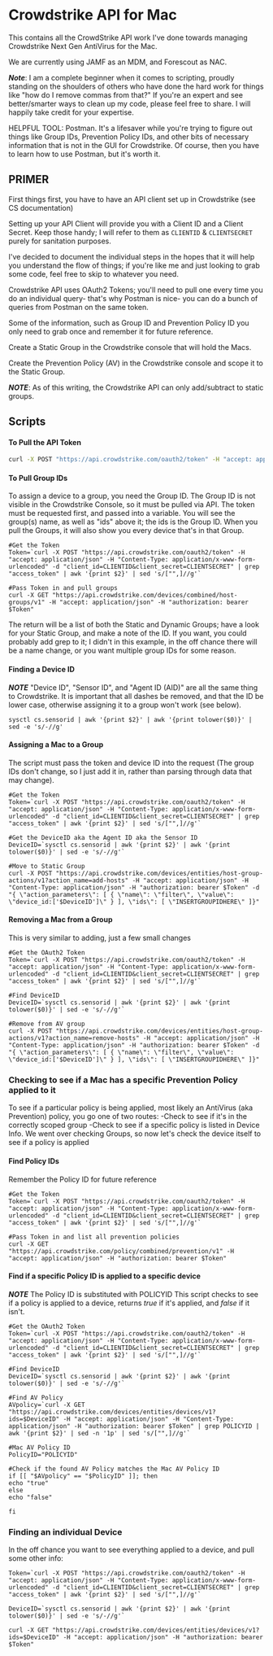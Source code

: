 # Crowdstrike API for Mac
This contains all the CrowdStrike API work I've done towards managing Crowdstrike Next Gen AntiVirus for the Mac.

We are currently using JAMF as an MDM, and Forescout as NAC.

***Note***: I am a complete beginner when it comes to scripting, proudly standing on the shoulders of others who have done the hard work for things like "how do I remove commas from that?" If you're an expert and see better/smarter ways to clean up my code, please feel free to share. I will happily take credit for your expertise.

HELPFUL TOOL: Postman. It's a lifesaver while you're trying to figure out things like Group IDs, Prevention Policy IDs, and other bits of necessary information that is not in the GUI for Crowdstrike. Of course, then you have to learn how to use Postman, but it's worth it. 

## PRIMER

First things first, you have to have an API client set up in Crowdstrike (see CS documentation)

Setting up your API Client will provide you with a Client ID and a Client Secret. Keep those handy; I will refer to them as `CLIENTID` & `CLIENTSECRET` purely for sanitation purposes.

I've decided to document the individual steps in the hopes that it will help you understand the flow of things; if you're like me and just looking to grab some code, feel free to skip to whatever you need.

Crowdstrike API uses OAuth2 Tokens; you'll need to pull one every time you do an individual query- that's why Postman is nice- you can do a bunch of queries from Postman on the same token.

Some of the information, such as Group ID and Prevention Policy ID you only need to grab once and remember it for future reference. 

Create a Static Group in the Crowdstrike console that will hold the Macs.

Create the Prevention Policy (AV) in the Crowdstrike console and scope it to the Static Group.

***NOTE***: As of this writing, the Crowdstrike API can only add/subtract to static groups. 

## Scripts
#### To Pull the API Token
```zsh
curl -X POST "https://api.crowdstrike.com/oauth2/token" -H "accept: application/json" -H "Content-Type: application/x-www-form-urlencoded" -d "client_id=CLIENTID&client_secret=CLIENTSECRET" | grep "access_token" | awk '{print $2}' | sed 's/["",]//g'`
```

#### To Pull Group IDs
To assign a device to a group, you need the Group ID. The Group ID is not visible in the Crowdstrike Console, so it must be pulled via API.
The token must be requested first, and passed into a variable.
You will see the group(s) name, as well as "ids" above it; the ids is the Group ID.
When you pull the Groups, it will also show you every device that's in that Group.

```
#Get the Token
Token=`curl -X POST "https://api.crowdstrike.com/oauth2/token" -H "accept: application/json" -H "Content-Type: application/x-www-form-urlencoded" -d "client_id=CLIENTID&client_secret=CLIENTSECRET" | grep "access_token" | awk '{print $2}' | sed 's/["",]//g'`
 
#Pass Token in and pull groups
curl -X GET "https://api.crowdstrike.com/devices/combined/host-groups/v1" -H "accept: application/json" -H "authorization: bearer $Token"
```
The return will be a list of both the Static and Dynamic Groups; have a look for your Static Group, and make a note of the ID. If you want, you could probably add grep to it;  I didn't in this example, in the off chance there will be a name change, or you want multiple group IDs for some reason.

#### Finding a Device ID
***NOTE*** 
"Device ID", "Sensor ID", and "Agent ID (AID)" are all the same thing to Crowdstrike. It is important that all dashes be removed, and that the ID be lower case, otherwise assigning it to a group won't work (see below).

```
sysctl cs.sensorid | awk '{print $2}' | awk '{print tolower($0)}' | sed -e 's/-//g'
```

#### Assigning a Mac to a Group
The script must pass the token and device ID into the request (The group IDs don't change, so I just add it in, rather than parsing through data that may change).
```
#Get the Token
Token=`curl -X POST "https://api.crowdstrike.com/oauth2/token" -H "accept: application/json" -H "Content-Type: application/x-www-form-urlencoded" -d "client_id=CLIENTID&client_secret=CLIENTSECRET" | grep "access_token" | awk '{print $2}' | sed 's/["",]//g'`
 
#Get the DeviceID aka the Agent ID aka the Sensor ID
DeviceID=`sysctl cs.sensorid | awk '{print $2}' | awk '{print tolower($0)}' | sed -e 's/-//g'`
 
#Move to Static Group
curl -X POST "https://api.crowdstrike.com/devices/entities/host-group-actions/v1?action_name=add-hosts" -H "accept: application/json" -H "Content-Type: application/json" -H "authorization: bearer $Token" -d "{ \"action_parameters\": [ { \"name\": \"filter\", \"value\": \"device_id:['$DeviceID']\" } ], \"ids\": [ \"INSERTGROUPIDHERE\" ]}"
```

#### Removing a Mac from a Group
This is very similar to adding, just a few small changes

```
#Get the OAuth2 Token
Token=`curl -X POST "https://api.crowdstrike.com/oauth2/token" -H "accept: application/json" -H "Content-Type: application/x-www-form-urlencoded" -d "client_id=CLIENTID&client_secret=CLIENTSECRET" | grep "access_token" | awk '{print $2}' | sed 's/["",]//g'`
 
#Find DeviceID
DeviceID=`sysctl cs.sensorid | awk '{print $2}' | awk '{print tolower($0)}' | sed -e 's/-//g'`
 
#Remove from AV group
curl -X POST "https://api.crowdstrike.com/devices/entities/host-group-actions/v1?action_name=remove-hosts" -H "accept: application/json" -H "Content-Type: application/json" -H "authorization: bearer $Token" -d "{ \"action_parameters\": [ { \"name\": \"filter\", \"value\": \"device_id:['$DeviceID']\" } ], \"ids\": [ \"INSERTGROUPIDHERE\" ]}"
```

### Checking to see if a Mac has a specific Prevention Policy applied to it
To see if a particular policy is being applied, most likely an AntiVirus (aka Prevention) policy, you go one of two routes:
-Check to see if it's in the correctly scoped group
-Check to see if a specific policy is listed in Device Info.
We went over checking Groups, so now let's check the device itself to see if a policy is applied

#### Find Policy IDs
Remember the Policy ID for future reference
```
#Get the Token
Token=`curl -X POST "https://api.crowdstrike.com/oauth2/token" -H "accept: application/json" -H "Content-Type: application/x-www-form-urlencoded" -d "client_id=CLIENTID&client_secret=CLIENTSECRET" | grep "access_token" | awk '{print $2}' | sed 's/["",]//g'`

#Pass Token in and list all prevention policies
curl -X GET "https://api.crowdstrike.com/policy/combined/prevention/v1" -H "accept: application/json" -H "authorization: bearer $Token"
```

#### Find if a specific Policy ID is applied to a specific device
***NOTE*** The Policy ID is substituted with POLICYID
This script checks to see if a policy is applied to a device, returns *true* if it's applied, and *false* if it isn't.
```
#Get the OAuth2 Token
Token=`curl -X POST "https://api.crowdstrike.com/oauth2/token" -H "accept: application/json" -H "Content-Type: application/x-www-form-urlencoded" -d "client_id=CLIENTID&client_secret=CLIENTSECRET" | grep "access_token" | awk '{print $2}' | sed 's/["",]//g'`
 
#Find DeviceID
DeviceID=`sysctl cs.sensorid | awk '{print $2}' | awk '{print tolower($0)}' | sed -e 's/-//g'`
 
#Find AV Policy
AVpolicy=`curl -X GET "https://api.crowdstrike.com/devices/entities/devices/v1?ids=$DeviceID" -H "accept: application/json" -H "Content-Type: application/json" -H "authorization: bearer $Token" | grep POLICYID | awk '{print $2}' | sed -n '1p' | sed 's/["",]//g'`
 
#Mac AV Policy ID
PolicyID="POLICYID"
 
#Check if the found AV Policy matches the Mac AV Policy ID
if [[ "$AVpolicy" == "$PolicyID" ]]; then
echo "true"
else
echo "false"
 
fi
```

### Finding an individual Device
In the off chance you want to see everything applied to a device, and pull some other info:

```
Token=`curl -X POST "https://api.crowdstrike.com/oauth2/token" -H "accept: application/json" -H "Content-Type: application/x-www-form-urlencoded" -d "client_id=CLIENTID&client_secret=CLIENTSECRET" | grep "access_token" | awk '{print $2}' | sed 's/["",]//g'`
 
DeviceID=`sysctl cs.sensorid | awk '{print $2}' | awk '{print tolower($0)}' | sed -e 's/-//g'`
 
curl -X GET "https://api.crowdstrike.com/devices/entities/devices/v1?ids=$DeviceID" -H "accept: application/json" -H "authorization: bearer $Token"
```
